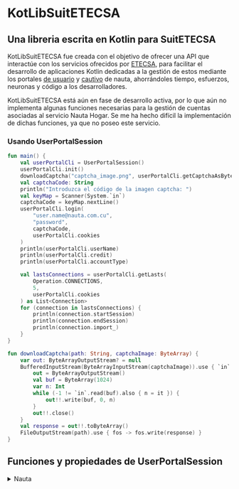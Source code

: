 # KotLibSuitETECSA

## Una libreria escrita en Kotlin para SuitETECSA

KotLibSuitETECSA fue creada con el objetivo de ofrecer una API que interactúe con los servicios ofrecidos por [ETECSA](https://www.etecsa.cu/), para facilitar el desarrollo de aplicaciones Kotlin dedicadas a la gestión de estos mediante los portales [de usuario](https://www.portal.nauta.cu/) y [cautivo](https://secure.etecsa.net:8443/) de nauta, ahorrándoles tiempo, esfuerzos, neuronas y código a los desarrolladores.

KotLibSuitETECSA está aún en fase de desarrollo activa, por lo que aún no implementa algunas funciones
necesarias para la gestión de cuentas asociadas al servicio Nauta Hogar. Se me ha hecho difícil la implementación de dichas funciones, ya que no poseo este servicio.

### Usando UserPortalSession

```kotlin
fun main() {
    val userPortalCli = UserPortalSession()
    userPortalCli.init()
    downloadCaptcha("captcha_image.png", userPortalCli.getCaptchaAsBytes())
    val captchaCode: String
    println("Introduzca el código de la imagen captcha: ")
    val keyMap = Scanner(System.`in`)
    captchaCode = keyMap.nextLine()
    userPortalCli.login(
        "user.name@nauta.com.cu",
        "password",
        captchaCode,
        userPortalCli.cookies
    )
    println(userPortalCli.userName)
    println(userPortalCli.credit)
    println(userPortalCli.accountType)

    val lastsConnections = userPortalCli.getLasts(
        Operation.CONNECTIONS,
        5,
        userPortalCli.cookies
    ) as List<Connection>
    for (connection in lastsConnections) {
        println(connection.startSession)
        println(connection.endSession)
        println(connection.import_)
    }
}

fun downloadCaptcha(path: String, captchaImage: ByteArray) {
    var out: ByteArrayOutputStream? = null
    BufferedInputStream(ByteArrayInputStream(captchaImage)).use { `in` ->
        out = ByteArrayOutputStream()
        val buf = ByteArray(1024)
        var n: Int
        while (-1 != `in`.read(buf).also { n = it }) {
            out!!.write(buf, 0, n)
        }
        out!!.close()
    }
    val response = out!!.toByteArray()
    FileOutputStream(path).use { fos -> fos.write(response) }
}
```

## Funciones y propiedades de UserPortalSession

<details>
    <summary>Nauta</summary>
    <table>
        <thead>
            <tr>
                <td>Función</td>
                <td>Descripción</td>
            </tr>
        </thead>
        <tr>
            <td>init</td>
            <td>Crea la sesión donde se guardan las cookies y datos</td>
        </tr>
        <tr>
            <td>login</td>
            <td>Loguea al usuario en el portal y carga la información de la cuenta</td>
        </tr>
        <tr>
            <td>loadUserInfo</td>
            <td>Recupera y devuelve la información de la cuenta logueada</td>
        </tr>
        <tr>
            <td>recharge</td>
            <td>Recarga la cuenta logueada</td>
        </tr>
        <tr>
            <td>transfer</td>
            <td>Transfiere saldo a otra cuenta nauta</td>
        </tr>
        <tr>
            <td>changePassword</td>
            <td>Cambia la contraseña de la cuenta logueada</td>
        </tr>
        <tr>
            <td>changeEmailPassword</td>
            <td>Cambia la contraseña de la cuenta de correo asociada a la cuenta logueada</td>
        </tr>
        <tr>
            <td>getLasts</td>
            <td>Devuelve las últimas <b>large</b> <b>action</b> realizadas, donde <b>large</b> es la cantidad Ex: 5 y <b>action</b> las operaciones realizadas Ex: <b>UserPortal.ACTION_CONNECTIONS</b> (las <b>action</b> disponibles son: <b>UserPortal.ACTION_CONNECTIONS</b>, <b>UserPortal.ACTION_RECHARGES</b>, <b>UserPortal.ACTION_TRANSFER</b> y <b>UserPortal.ACTION_QUOTE_FUNDS</b>, esta última solo para nauta hogar)</td>
        </tr>
        <tr>
            <td>getConnections</td>
            <td>Devuelve las conexiones realizadas en el mes especificado incluyendo el año (<b>año-mes</b>: 2022-03)</td>
        </tr>
        <tr>
            <td>getRecharges</td>
            <td>Devuelve las recargas realizadas en el mes especificado incluyendo el año (<b>año-mes</b>: 2022-03)</td>
        </tr>
        <tr>
            <td>getTransfers</td>
            <td>Devuelve las transferencias realizadas en el mes especificado incluyendo el año (<b>año-mes</b>: 2022-03)</td>
        </tr>
    </table>
</detalis>

<details>
    <summary>Nauta Hogar</summary>
    <table>
        <thead>
            <tr>
                <td>Función</td>
                <td>Descripción</td>
            </tr>
        </thead>
        <tr>
            <td>transferToQuote</td>
            <td>Transfiere saldo a la cuota de nauta hogar (<b>aún sin implementar</b>)</td>
        </tr>
        <tr>
            <td>payToDebtWithCredit</td>
            <td>Paga deuda de nauta hogar con saldo (<b>aún sin implementar</b>)</td>
        </tr>
        <tr>
            <td>payToDebtWithQuoteFund</td>
            <td>Paga deuda de nauta hogar con fondo de cuota (<b>aún sin implementar</b>)</td>
        </tr>
        <tr>
            <td>getQuotesFund</td>
            <td>Devuelve los fondos de cuota realizados en el mes especificado incluyendo el año (<b>año-mes</b>: 2022-03)</td>
        </tr>
    </table>
</details>

### Propiedades

<details>
    <summary>Nauta</summary>
    <table>
        <thead>
            <tr>
                <td>Propiedad</td>
                <td>Dato devuelto</td>
            </tr>
        </thead>
        <tr>
            <td>userName</td>
            <td>Nombre de usuario de la cuenta logueada.</td>
        </tr>
        <tr>
            <td>blockingDate</td>
            <td>Fecha de bloqueo.</td>
        </tr>
        <tr>
            <td>dateOfElimination</td>
            <td>Fecha de eliminación.</td>
        </tr>
        <tr>
            <td>accountType</td>
            <td>Tipo de cuenta.</td>
        </tr>
        <tr>
            <td>serviceType</td>
            <td>Tipo de servicio.</td>
        </tr>
        <tr>
            <td>credit</td>
            <td>Saldo.</td>
        </tr>
        <tr>
            <td>time</td>
            <td>Tiempo disponible.</td>
        </tr>
        <tr>
            <td>mailAccount</td>
            <td>Cuenta de correo asociada.</td>
        </tr>
    </table>
</details>

<details>
    <summary>Nauta Hogar</summary>
    <table>
        <thead>
            <tr>
                <td>Propiedad</td>
                <td>Dato devuelto</td>
            </tr>
        </thead>
        <tr>
            <td>offer</td>
            <td>Oferta</td>
        </tr>
        <tr>
            <td>monthlyFee</td>
            <td>Cuota mensual</td>
        </tr>
        <tr>
            <td>downloadSpeeds</td>
            <td>Velocidad de bajada</td>
        </tr>
        <tr>
            <td>uploadSpeeds</td>
            <td>Velocidad de subida</td>
        </tr>
        <tr>
            <td>phone</td>
            <td>Teléfono</td>
        </tr>
        <tr>
            <td>linkIdentifiers</td>
            <td>Identificador del enlace</td>
        </tr>
        <tr>
            <td>linkStatus</td>
            <td>Estado del enlace</td>
        </tr>
        <tr>
            <td>activationDate</td>
            <td>Fecha de activación</td>
        </tr>
        <tr>
            <td>blockingDateHome</td>
            <td>Fecha de bloqueo</td>
        </tr>
        <tr>
            <td>dateOfEliminationHome</td>
            <td>Fecha de eliminación</td>
        </tr>
        <tr>
            <td>quoteFund</td>
            <td>Fondo de cuota</td>
        </tr>
        <tr>
            <td>voucher</td>
            <td>Bono</td>
        </tr>
        <tr>
            <td>debt</td>
            <td>Deuda</td>
        </tr>
    </table>
</details>

__Nota__: Los `métodos` y `propiedades` disponibles para `Nauta` también lo están para `Nauta Hogar`.

## Usando NautaClient

```kotlin
fun main() {
    nautaCli = NautaSession()
    nautaCli.init()
    nautaCli.login(
        "user@nauta.com.cu",
        "password"
    )
    println(nautaCli.getUserTime(
        "user@nauta.com.cu"
    ))
    nautaCli.logout(
        "user@nauta.com.cu"
    )
}
```

## Funciones y propiedades de UserPortalClient

### Funciones

* init: Inicializa la session donde se guardan las cookies y datos
* login: Loguea al usuario en el portal
* logout: Cierra la sesión abierta
* getUserTime: Devuelve el tiempo disponible en la cuenta

## Contribuir

__IMPORTANTE__: KotLibSuitETESA necesita compatibilidad con nauta hogar.

Todas las contribuciones son bienvenidas. Puedes ayudar trabajando en uno de los issues existentes. Clona el repo, crea una rama para el issue que estés trabajando y cuando estés listo crea un Pull Request.

También puedes contribuir difundiendo esta herramienta entre tus amigos y en tus redes. Mientras más grande sea la comunidad más sólido será el proyecto.

Si te gusta el proyecto dale una estrella para que otros lo encuentren más fácilmente.
